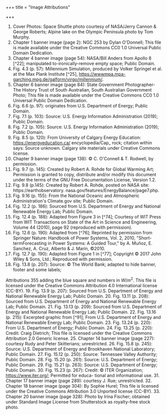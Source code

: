 +++
title = "Image Attributions"

+++
1. Cover Photos: Space Shuttle photo courtesy of NASA/Jerry Cannon & George Roberts; Alpine
lake on the Olympic Peninsula photo by Tom Murphy.
2. Chapter 1 banner image (page 2): NGC 253 by Dylan O'Donnell; This file is made available
under the Creative Commons CC0 1.0 Universal Public Domain Dedication.
3. Chapter 4 banner image (page 54): NASA/Bill Anders from Apollo 8 [^22]; manipulated
to-ironically-remove empty space; Public Domain.
4. Fig. 4.3 (p. 57): Millennium Simulation, produced by Volker Springel et al. at the Max Plank
Institute [^25], https://wwwmpa.mpa-garching.mpg.de/galform/virgo/millennium/.
5. Chapter 6 banner image (page 84): State Government Photographer-The History Trust of South Australian, South Australian Government Photo; This file is made available under the Creative Commons CC0 1.0 Universal Public Domain Dedication.
6. Fig. 6.6 (p. 97): originates from U.S. Department of Energy; Public Domain.
7. Fig. 7.1 (p. 103): Source: U.S. Energy Information Administration (2019); Public Domain.
8. Fig. 7.2 (p. 105): Source: U.S. Energy Information Administration (2019); Public Domain.
9. Fig. 8.5 (p. 120): From University of Calgary Energy Education: https://energyeducation.ca/ encyclopedia/Cap_ rock; citation within says: Source unknown. Calgary site materials under Creative Commons license.
10. Chapter 9 banner image (page 138): © C. O'Connell & T. Rodwell, by permission.
11. Fig. 9.7 (p. 145): Created by Robert A. Rohde for Global Warming Art; Permission is granted to copy, distribute and/or modify this document under the terms of the GNU Free Documentation License, Version 1.2.
12. Fig. 9.8 (p.145): Created by Robert A. Rohde, posted on NASA site: https://earthobservatory.
nasa.gov/features/EnergyBalance/page7.php.
13. Fig. 9.16 (p. 155): From the National Oceanic and Atmospheric Administration's Climate.gov
site; Public Domain.
14. Fig. 12.2 (p. 186): Sourced from U.S. Department of Energy and National Renewable Energy Lab;
Public Domain.
15. Fig. 12.4 (p. 188): Adapted from Figure 3 in [^74]; Courtesy of WIT Press from WIT Transactions on State of the Art in Science and Engineering, Volume 44 (2010), page 92 (reproduced with permission).
16. Fig. 12.6 (p. 190): Adapted from [^76]; Reprinted by permission from Springer Nature: Handbook of Power Systems, Vol. 2, 2010, "Short-termForecasting in Power Systems: A Guided Tour," by A. Muñoz, E. Sanchez, A. Cruz, Alberto & J. Marín, ©2010.
17. Fig. 12.7 (p. 190): Adapted from Figure 1 in [^77]; Copyright © 2017 John Wiley & Sons, Ltd.;
Reproduced with permission.
18. Fig. 13.8 (p. 207): Source: © The World Bank; adapted to hide banner, footer and some labels;

Attributions 355
adding the blue square and numbers in $W/m^2$. This file is licensed under the Creative Commons Attribution 4.0 International license (CC-BY).
19. Fig. 13.9 (p. 207): Sourced from U.S. Department of Energy and National Renewable Energy Lab;
Public Domain.
20. Fig. 13.11 (p. 208): Sourced from U.S. Department of Energy and National Renewable Energy
Lab; Public Domain.
21. Fig. 13.13 (p. 209): Sourced from U.S. Department of Energy and National Renewable Energy
Lab; Public Domain.
22. Fig. 13.16 (p. 215): Excerpted graphic from [^91]; From U.S. Department of Energy and National
Renewable Energy Lab; Public Domain.
23. Fig. 13.24 (p. 220): From U.S. Department of Energy; Public Domain.
24. Fig. 13.25 (p. 220): Credit: Craig Dietrich; This file is licensed under the Creative Commons
Attribution 2.0 Generic license.
25. Chapter 14 banner image (page 227): courtesy Rudy and Peter Skitterians; unrestricted.
26. Fig. 15.8 (p. 245): Source: U.S. Department of Energy and Brookhaven National Laboratory;
Public Domain.
27. Fig. 15.12 (p. 250): Source: Tennessee Valley Authority; Public Domain.
28. Fig. 15.20 (p. 261): Source: U.S. Department of Energy; Public Domain.
29. Fig. 15.21 (p. 263): Source: U.S. Department of Energy; Public Domain.
30. Fig. 15.23 (p. 267): Credit: © ITER Organization; https://www.iter.org/; Permitted for educa-
tional and informational use.
31. Chapter 17 banner image (page 289): courtesy J. Rue; unrestricted.
32. Chapter 18 banner image (page 304): By Sophie Hurel; This file is licensed under the Creative
Commons Attribution 3.0 Unported license (CC-BY).
33. Chapter 20 banner image (page 328): Photo by Irina Fischer; obtained under Standard Image
License from Shutterstock as royalty-free stock photo.

